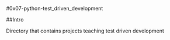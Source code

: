 #0x07-python-test_driven_development

##Intro

Directory that contains projects teaching test driven development
